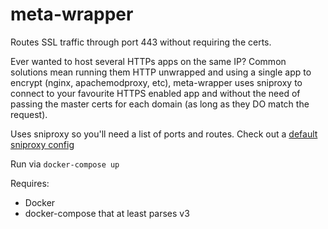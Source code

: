 # meta-wrapper
Routes SSL traffic through port 443 without requiring the certs.

Ever wanted to host several HTTPs apps on the same IP? Common solutions mean running them HTTP unwrapped and using a single app to encrypt (nginx, apachemodproxy, etc), meta-wrapper uses sniproxy to connect to your favourite HTTPS enabled app and without the need of passing the master certs for each domain (as long as they DO match the request).

Uses sniproxy so you'll need a list of ports and routes. Check out a [default sniproxy config](https://github.com/steamcache/sniproxy/blob/master/overlay/etc/sniproxy.conf)

Run via ```docker-compose up```

Requires:
* Docker
* docker-compose that at least parses v3

